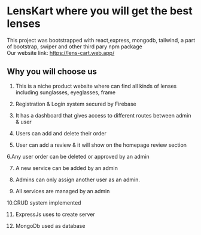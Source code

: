 # LensKart where you will get the best lenses

This project was bootstrapped with react,express, mongodb, tailwind, a part of bootstrap, swiper and other third pary npm package \
Our website link: https://lens-cart.web.app/

## Why you will choose us

1. This is a niche product website where can find all kinds of lenses including sunglasses, eyeglasses, frame 

2. Registration & Login system secured by Firebase 

3. It has a dashboard that gives access to different routes between admin & user 

4. Users can add and delete their order 

5. User can add a review & it will show on the homepage review section 

6.Any user order can be deleted or approved by an admin 

7. A new service can be added by an admin 

8. Admins can only assign another user as an admin. 

9. All services are managed by an admin 

10.CRUD system implemented 

11. ExpressJs uses to create server 

12. MongoDb used as database




